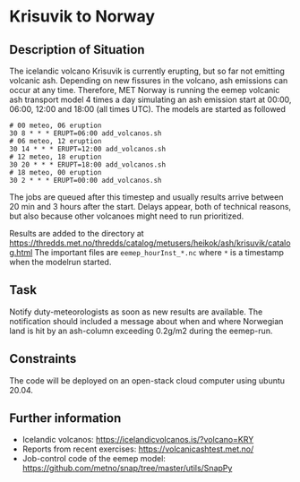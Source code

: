 # Krisuvik to Norway

## Description of Situation

The icelandic volcano Krìsuvik is currently erupting, but so far not emitting volcanic ash. 
Depending on new fissures in the volcano, ash emissions can occur at any time. Therefore, MET Norway
is running the eemep volcanic ash transport model 4 times a day simulating an ash emission start at
00:00, 06:00, 12:00 and 18:00 (all times UTC). The models are started as followed

```
# 00 meteo, 06 eruption
30 8 * * * ERUPT=06:00 add_volcanos.sh
# 06 meteo, 12 eruption
30 14 * * * ERUPT=12:00 add_volcanos.sh
# 12 meteo, 18 eruption
30 20 * * * ERUPT=18:00 add_volcanos.sh
# 18 meteo, 00 eruption
30 2 * * * ERUPT=00:00 add_volcanos.sh
```

The jobs are queued after this timestep and usually results arrive between 20 min and 3 hours after
the start. Delays appear, both of technical reasons, but also because other volcanoes might need to
run prioritized.

Results are added to the directory at https://thredds.met.no/thredds/catalog/metusers/heikok/ash/krisuvik/catalog.html
The important files are  `eemep_hourInst_*.nc` where `*` is a timestamp when the modelrun started.

## Task

Notify duty-meteorologists as soon as new results are available. The notification should included a message about
when and where Norwegian land is hit by an ash-column exceeding 0.2g/m2 during the eemep-run.

## Constraints

The code will be deployed on an open-stack cloud computer using ubuntu 20.04.

## Further information

  * Icelandic volcanos: https://icelandicvolcanos.is/?volcano=KRY
  * Reports from recent exercises: https://volcanicashtest.met.no/
  * Job-control code of the eemep model: https://github.com/metno/snap/tree/master/utils/SnapPy
